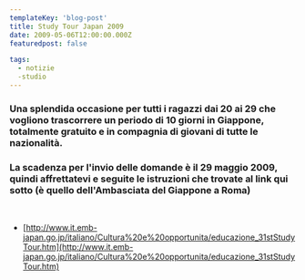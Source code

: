 ```yaml
---
templateKey: 'blog-post'
title: Study Tour Japan 2009
date: 2009-05-06T12:00:00.000Z
featuredpost: false

tags:
  - notizie
  -studio
---
```



### Una splendida occasione per tutti i ragazzi dai 20 ai 29 che vogliono trascorrere un periodo di 10 giorni in Giappone, totalmente gratuito e in compagnia di giovani di tutte le nazionalità. 

 ### La scadenza per l'invio delle domande è il 29 maggio 2009, quindi affrettatevi e seguite le istruzioni che trovate al link qui sotto (è quello dell'Ambasciata del Giappone a Roma) 

   

 
 - [http://www.it.emb-japan.go.jp/italiano/Cultura%20e%20opportunita/educazione_31stStudyTour.htm](http://www.it.emb-japan.go.jp/italiano/Cultura%20e%20opportunita/educazione_31stStudyTour.htm) 

